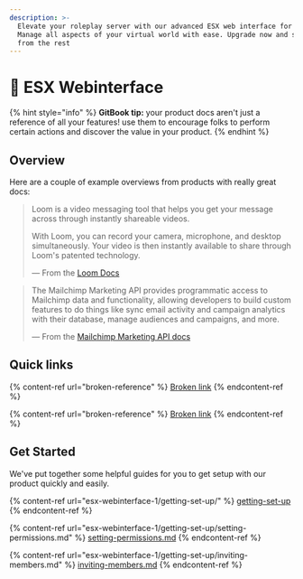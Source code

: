 ```yaml
---
description: >-
  Elevate your roleplay server with our advanced ESX web interface for FiveM.
  Manage all aspects of your virtual world with ease. Upgrade now and stand out
  from the rest
---
```


# 👋 ESX Webinterface

{% hint style="info" %}
**GitBook tip:** your product docs aren't just a reference of all your features! use them to encourage folks to perform certain actions and discover the value in your product.
{% endhint %}

## Overview

Here are a couple of example overviews from products with really great docs:

> Loom is a video messaging tool that helps you get your message across through instantly shareable videos.
>
> With Loom, you can record your camera, microphone, and desktop simultaneously. Your video is then instantly available to share through Loom's patented technology.
>
> — From the [Loom Docs](https://support.loom.com/hc/en-us/articles/360002158057-What-is-Loom-)

> The Mailchimp Marketing API provides programmatic access to Mailchimp data and functionality, allowing developers to build custom features to do things like sync email activity and campaign analytics with their database, manage audiences and campaigns, and more.
>
> — From the [Mailchimp Marketing API docs](https://mailchimp.com/developer/marketing/docs/fundamentals/)

## Quick links

{% content-ref url="broken-reference" %}
[Broken link](broken-reference)
{% endcontent-ref %}

{% content-ref url="broken-reference" %}
[Broken link](broken-reference)
{% endcontent-ref %}

## Get Started

We've put together some helpful guides for you to get setup with our product quickly and easily.

{% content-ref url="esx-webinterface-1/getting-set-up/" %}
[getting-set-up](esx-webinterface-1/getting-set-up/)
{% endcontent-ref %}

{% content-ref url="esx-webinterface-1/getting-set-up/setting-permissions.md" %}
[setting-permissions.md](esx-webinterface-1/getting-set-up/setting-permissions.md)
{% endcontent-ref %}

{% content-ref url="esx-webinterface-1/getting-set-up/inviting-members.md" %}
[inviting-members.md](esx-webinterface-1/getting-set-up/inviting-members.md)
{% endcontent-ref %}
